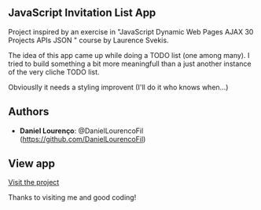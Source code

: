 ## JavaScript Invitation List App

Project inspired by an exercise in "JavaScript Dynamic Web Pages AJAX 30 Projects APIs JSON
" course by Laurence Svekis.

The idea of this app came up while doing a TODO list (one among many). I tried to build something a bit more meaningfull than a just another instance of the very cliche TODO list.

Obviouslly it needs a styling improvent (I'll do it who knows when...)

## Authors

- **Daniel Lourenço**: @DanielLourencoFil (https://github.com/DanielLourencoFil)

## View app

[Visit the project](https://invitation-list.netlify.app/)

Thanks to visiting me and good coding!
